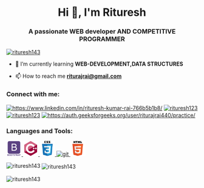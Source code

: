 <h1 align="center">Hi 👋, I'm Rituresh</h1>
<h3 align="center">A passionate WEB developer AND COMPETITIVE PROGRAMMER</h3>

<p align="left"> <a href="https://github.com/ryo-ma/github-profile-trophy"><img src="https://github-profile-trophy.vercel.app/?username=rituresh143" alt="rituresh143" /></a> </p>

- 🌱 I’m currently learning **WEB-DEVELOPMENT,DATA STRUCTURES**

- 📫 How to reach me **riturajrai@gmail.com**

<h3 align="left">Connect with me:</h3>
<p align="left">
<a href="https://linkedin.com/in/https://www.linkedin.com/in/rituresh-kumar-rai-766b5b1b8/" target="blank"><img align="center" src="https://raw.githubusercontent.com/rahuldkjain/github-profile-readme-generator/master/src/images/icons/Social/linked-in-alt.svg" alt="https://www.linkedin.com/in/rituresh-kumar-rai-766b5b1b8/" height="30" width="40" /></a>
<a href="https://www.codechef.com/users/rituresh123" target="blank"><img align="center" src="https://cdn.jsdelivr.net/npm/simple-icons@3.1.0/icons/codechef.svg" alt="rituresh123" height="30" width="40" /></a>
<a href="https://codeforces.com/profile/rituresh123" target="blank"><img align="center" src="https://cdn.jsdelivr.net/npm/simple-icons@3.0.1/icons/codeforces.svg" alt="rituresh123" height="30" width="40" /></a>
<a href="https://auth.geeksforgeeks.org/user/https://auth.geeksforgeeks.org/user/riturajrai440/practice/" target="blank"><img align="center" src="https://raw.githubusercontent.com/rahuldkjain/github-profile-readme-generator/master/src/images/icons/Social/geeks-for-geeks.svg" alt="https://auth.geeksforgeeks.org/user/riturajrai440/practice/" height="30" width="40" /></a>
</p>

<h3 align="left">Languages and Tools:</h3>
<p align="left"> <a href="https://getbootstrap.com" target="_blank"> <img src="https://raw.githubusercontent.com/devicons/devicon/master/icons/bootstrap/bootstrap-plain-wordmark.svg" alt="bootstrap" width="40" height="40"/> </a> <a href="https://www.w3schools.com/cpp/" target="_blank"> <img src="https://raw.githubusercontent.com/devicons/devicon/master/icons/cplusplus/cplusplus-original.svg" alt="cplusplus" width="40" height="40"/> </a> <a href="https://www.w3schools.com/css/" target="_blank"> <img src="https://raw.githubusercontent.com/devicons/devicon/master/icons/css3/css3-original-wordmark.svg" alt="css3" width="40" height="40"/> </a> <a href="https://git-scm.com/" target="_blank"> <img src="https://www.vectorlogo.zone/logos/git-scm/git-scm-icon.svg" alt="git" width="40" height="40"/> </a> <a href="https://www.w3.org/html/" target="_blank"> <img src="https://raw.githubusercontent.com/devicons/devicon/master/icons/html5/html5-original-wordmark.svg" alt="html5" width="40" height="40"/> </a> </p>

<p><img align="left" src="https://github-readme-stats.vercel.app/api/top-langs?username=rituresh143&show_icons=true&locale=en&layout=compact" alt="rituresh143" /></p>

<p>&nbsp;<img align="center" src="https://github-readme-stats.vercel.app/api?username=rituresh143&show_icons=true&locale=en" alt="rituresh143" /></p>

<p><img align="center" src="https://github-readme-streak-stats.herokuapp.com/?user=rituresh143&" alt="rituresh143" /></p>
